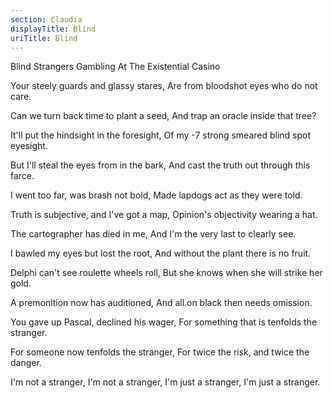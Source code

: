 ```yaml
---
section: Claudia
displayTitle: Blind
uriTitle: Blind
---
```


Blind Strangers Gambling At The Existential Casino

Your steely guards and glassy stares,
Are from bloodshot eyes who do not care.

Can we turn back time to plant a seed,
And trap an oracle inside that tree?

It'll put the hindsight in the foresight,
Of my -7 strong smeared blind spot eyesight.

But I'll steal the eyes from in the bark,
And cast the truth out through this farce.

I went too far, was brash not bold,
Made lapdogs act as they were told.

Truth is subjective, and I've got a map,
Opinion's objectivity wearing a hat.

The cartographer has died in me,
And I'm the very last to clearly see.

I bawled my eyes but lost the root,
And without the plant there is no fruit.

Delphi can't see roulette wheels roll,
But she knows when she will strike her gold.

A premonition now has auditioned,
And all on black then needs omission.

You gave up Pascal, declined his wager,
For something that is tenfolds the stranger.

For someone now tenfolds the stranger,
For twice the risk, and twice the danger.

I'm not a stranger,
I'm not a stranger,
I'm just a stranger,
I'm just a stranger.
